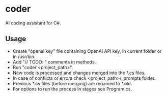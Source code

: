 # coder
AI coding assistant for C#.

## Usage

- Create "openai.key" file containing OpenAI API key, in current folder or in /usr/bin.
- Add "// TODO: <description>" comments in methods.
- Run "coder <project_path>".
- New code is processed and changes merged into the *.cs files.
- In case of conflicts or errors check <project_path>/_prompts folder.
- Previous *.cs files (before merging) are renamed to *.old.
- For options to run the process in stages see Program.cs.
